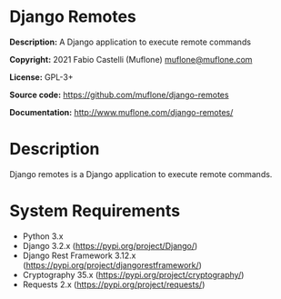# Django Remotes

**Description:** A Django application to execute remote commands 

**Copyright:** 2021 Fabio Castelli (Muflone) <muflone@muflone.com>

**License:** GPL-3+

**Source code:** https://github.com/muflone/django-remotes

**Documentation:** http://www.muflone.com/django-remotes/

# Description

Django remotes is a Django application to execute remote commands.

# System Requirements

* Python 3.x
* Django 3.2.x (https://pypi.org/project/Django/)
* Django Rest Framework 3.12.x (https://pypi.org/project/djangorestframework/)
* Cryptography 35.x (https://pypi.org/project/cryptography/)
* Requests 2.x (https://pypi.org/project/requests/)